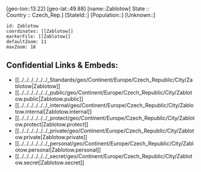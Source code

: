 ﻿---
location: [49.88,13.22] 
mapzoom: [7,12] 
mapmarker: city 
type: City
tags:
- geo/City


SpocWebEntityId: 35765
isDeleted: false
confidential: public

---
[geo-lon::13.22] 
[geo-lat::49.88] 
[name::Zablotow] 
State ::  
Country :: Czech_Rep.] 
[StateId::] 
[Population::] 
[Unknown::] 


```leaflet
id: Zablotow
coordinates: [[Zablotow]] 
markerFile: [[Zablotow]] 
defaultZoom: 11 
maxZoom: 18
```


## Confidential Links & Embeds: 
- [[../../../../../../_Standards/geo/Continent/Europe/Czech_Republic/City/Zablotow|Zablotow]] 
- [[../../../../../../_public/geo/Continent/Europe/Czech_Republic/City/Zablotow.public|Zablotow.public]] 
- [[../../../../../../_internal/geo/Continent/Europe/Czech_Republic/City/Zablotow.internal|Zablotow.internal]] 
- [[../../../../../../_protect/geo/Continent/Europe/Czech_Republic/City/Zablotow.protect|Zablotow.protect]] 
- [[../../../../../../_private/geo/Continent/Europe/Czech_Republic/City/Zablotow.private|Zablotow.private]] 
- [[../../../../../../_personal/geo/Continent/Europe/Czech_Republic/City/Zablotow.personal|Zablotow.personal]] 
- [[../../../../../../_secret/geo/Continent/Europe/Czech_Republic/City/Zablotow.secret|Zablotow.secret]] 
